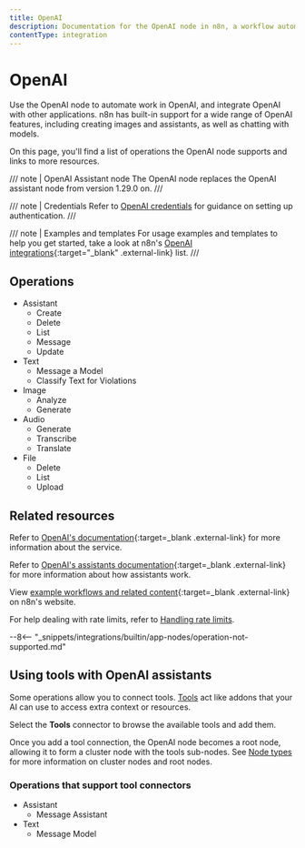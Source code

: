 ```yaml
---
title: OpenAI
description: Documentation for the OpenAI node in n8n, a workflow automation platform. Includes details of operations and configuration, and links to examples and credentials information.
contentType: integration
---
```


# OpenAI

Use the OpenAI node to automate work in OpenAI, and integrate OpenAI with other applications. n8n has built-in support for a wide range of OpenAI features, including creating images and assistants, as well as chatting with models. 

On this page, you'll find a list of operations the OpenAI node supports and links to more resources.

/// note | OpenAI Assistant node
The OpenAI node replaces the OpenAI assistant node from version 1.29.0 on.
///

/// note | Credentials
Refer to [OpenAI credentials](/integrations/builtin/credentials/openai/) for guidance on setting up authentication. 
///

/// note | Examples and templates
For usage examples and templates to help you get started, take a look at n8n's [OpenAI integrations](https://n8n.io/integrations/openai/){:target="_blank" .external-link} list.
///

## Operations

* Assistant
	* Create
	* Delete
	* List
	* Message
	* Update
* Text
	* Message a Model
	* Classify Text for Violations
* Image
	* Analyze
	* Generate
* Audio
	* Generate
	* Transcribe
	* Translate
* File
	* Delete
	* List
	* Upload


## Related resources

Refer to [OpenAI's documentation](https://beta.openai.com/docs/introduction){:target=_blank .external-link} for more information about the service.

Refer to [OpenAI's assistants documentation](https://platform.openai.com/docs/assistants/how-it-works/objects){:target=_blank .external-link} for more information about how assistants work.
	
View [example workflows and related content](https://n8n.io/integrations/openai/){:target=_blank .external-link} on n8n's website.

For help dealing with rate limits, refer to [Handling rate limits](/integrations/builtin/rate-limits/).

--8<-- "_snippets/integrations/builtin/app-nodes/operation-not-supported.md"


## Using tools with OpenAI assistants

Some operations allow you to connect tools. [Tools](https://docs.n8n.io/advanced-ai/examples/understand-tools/) act like addons that your AI can use to access extra context or resources.

Select the **Tools** connector to browse the available tools and add them.

Once you add a tool connection, the OpenAI node becomes a root node, allowing it to form a cluster node with the tools sub-nodes. See [Node types](/integrations/builtin/node-types/#cluster-nodes) for more information on cluster nodes and root nodes.

### Operations that support tool connectors

* Assistant
	* Message Assistant
* Text
	* Message Model


